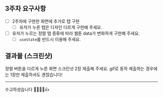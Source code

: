 ## 3주차 요구사항

- [ ] 2주차에 구현한 화면에 추가로 탭 구현
  - [ ] 유저가 누른 탭은 디자인 다르게 구현해 주세요.
- [ ] 유저가 누르는 정렬 탭 종류에 따라 웹툰 data가 변화하게 구현해 주세요.
  - [ ] `useState`를 반드시 이용해 주세요.

## 결과물 (스크린샷)

정렬 버튼을 다르게 누른 화면 스크린샷 2장 제출해 주세요.
gif로 동작 제출하는 경우에는 1장만 제출하셔도 괜찮습니다!

---

수고하셨습니다 🙇‍♀️🙇‍♀️👍
